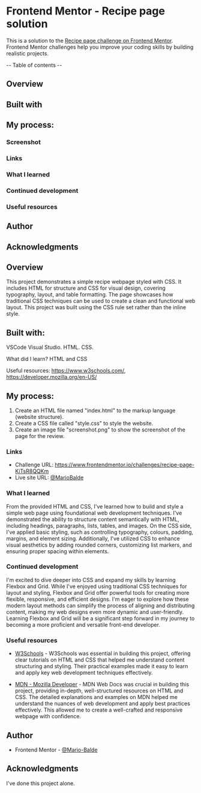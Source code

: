 # Frontend Mentor - Recipe page solution
This is a solution to the [Recipe page challenge on Frontend Mentor](https://www.frontendmentor.io/challenges/recipe-page-KiTsR8QQKm). Frontend Mentor challenges help you improve your coding skills by building realistic projects. 

-- Table of contents --

## Overview
## Built with
## My process:
### Screenshot
### Links
### What I learned
### Continued development
### Useful resources
## Author
## Acknowledgments


## Overview
This project demonstrates a simple recipe webpage styled with CSS. It includes HTML for structure and CSS for visual design, covering typography, layout, and table formatting. The page showcases how traditional CSS techniques can be used to create a clean and functional web layout. This project was built using the CSS rule set rather than the inline style. 

## Built with:
VSCode Visual Studio.
HTML.
CSS.

What did I learn?
HTML and CSS

Useful resources:
https://www.w3schools.com/, https://developer.mozilla.org/en-US/

## My process:
1. Create an HTML file named "index.html" to the markup language (website structure).
2. Create a CSS file called "style.css" to style the website.
3. Create an image file "screenshot.png" to show the screenshot of the page for the review. 


### Links

- Challenge URL: https://www.frontendmentor.io/challenges/recipe-page-KiTsR8QQKm
- Live site URL: [@MarioBalde](https://frontend-mentor-recipe-page-gamma.vercel.app/)



### What I learned
From the provided HTML and CSS, I've learned how to build and style a simple web page using foundational web development techniques. I've demonstrated the ability to structure content semantically with HTML, including headings, paragraphs, lists, tables, and images. On the CSS side, I've applied basic styling, such as controlling typography, colours, padding, margins, and element sizing. Additionally, I've utilized CSS to enhance visual aesthetics by adding rounded corners, customizing list markers, and ensuring proper spacing within elements.


### Continued development
I'm excited to dive deeper into CSS and expand my skills by learning Flexbox and Grid. While I've enjoyed using traditional CSS techniques for layout and styling, Flexbox and Grid offer powerful tools for creating more flexible, responsive, and efficient designs. I'm eager to explore how these modern layout methods can simplify the process of aligning and distributing content, making my web designs even more dynamic and user-friendly. Learning Flexbox and Grid will be a significant step forward in my journey to becoming a more proficient and versatile front-end developer.


### Useful resources
- [W3Schools](https://www.w3schools.com/) - W3Schools was essential in building this project, offering clear tutorials on HTML and CSS that helped me understand content structuring and styling. Their practical examples made it easy to learn and apply key web development techniques effectively.

- [MDN - Mozilla Developer](https://www.example.com) - MDN Web Docs was crucial in building this project, providing in-depth, well-structured resources on HTML and CSS. The detailed explanations and examples on MDN helped me understand the nuances of web development and apply best practices effectively. This allowed me to create a well-crafted and responsive webpage with confidence.

## Author
- Frontend Mentor - [@Mario-Balde](https://www.frontendmentor.io/profile/Mario-Balde)

## Acknowledgments
I've done this project alone.
